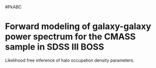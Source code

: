 #PkABC

Forward modeling of galaxy-galaxy power spectrum for 
the CMASS sample in SDSS III BOSS
======
Likelihood free inference of halo 
occupation density parameters.

